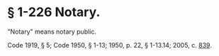 # § 1-226 Notary.

<p>"Notary" means notary public.</p><p>Code 1919, § 5; Code 1950, § 1-13; 1950, p. 22, § 1-13.14; 2005, c. <a href='http://lis.virginia.gov/cgi-bin/legp604.exe?051+ful+CHAP0839'>839</a>.</p>